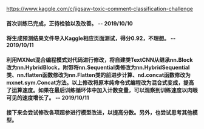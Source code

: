 https://www.kaggle.com/c/jigsaw-toxic-comment-classification-challenge

#### 首次训练已完成，正待检验以及改善。 -- 2019/10/10
#### 将生成预测结果文件导入Kaggle相应页面测试，得分0.92，不理想。 -- 2019/10/11
#### 利用MXNet混合编程模式对代码进行修改，将自建类TextCNN从继承nn.Block改为nn.HybridBlock，附带将nn.Sequential类修改为nn.HybridSequential类、nn.flatten函数修改为nn.Flatten类的前进步计算、nd.concat函数修改为mxnet.sym.Concat方法。以上修改将原本纯命令式编程改为混合式变成，提高了运算速度。如果在最后训练循环体中加入计数变量，可以观察到训练速度以肉眼可见的速度增长了。 -- 2019/10/11
#### 接下来会尝试修改各项超参进行模型改进，以提高分数。另外，也尝试思考其他模型。
